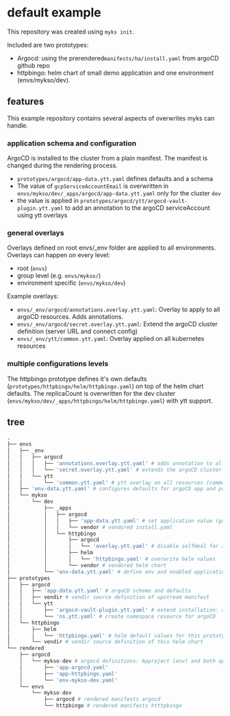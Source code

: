 # default example

This repository was created using `myks init`.

Included are two prototypes:

- Argocd: using the prerendered`manifests/ha/install.yaml` from argoCD github repo
- httpbingo: helm chart of small demo application
  and one environment (envs/mykso/dev).

## features

This example repository contains several aspects of overwrites myks can handle.

### application schema and configuration

ArgoCD is installed to the cluster from a plain manifest. The manifest is changed during the rendering process.

- `prototypes/argocd/app-data.ytt.yaml` defines defaults and a schema
- The value of `gcpServiceAccountEmail` is overwritten in `envs/mykso/dev/_apps/argocd/app-data.ytt.yaml` only for the cluster `dev`
- the value is applied in `prototypes/argocd/ytt/argocd-vault-plugin.ytt.yaml` to add an annotation to the argoCD serviceAccount using ytt overlays

### general overlays

Overlays defined on root envs/\_env folder are applied to all environments.
Overlays can happen on every level:

- root (`envs`)
- group level (e.g. `envs/mykso/`)
- environment specific (`envs/mykso/dev`)

Example overlays:

- `envs/_env/argocd/annotations.overlay.ytt.yaml`: Overlay to apply to all argoCD resources. Adds annotations.
- `envs/_env/argocd/secret.overlay.ytt.yaml`: Extend the argoCD cluster definition (server URL and connect config)
- `envs/_env/ytt/common.ytt.yaml`: Overlay applied on all kubernetes resources

### multiple configurations levels

The httpbingo prototype defines it's own defaults (`prototypes/httpbingo/helm/httpbingo.yaml`) on top of the helm chart defaults.
The replicaCount is overwritten for the dev cluster (`envs/mykso/dev/_apps/httpbingo/helm/httpbingo.yaml`) with ytt support.

## tree

```python
.
├── envs
│   ├── _env
│   │   ├── argocd
│   │   │   ├── 'annotations.overlay.ytt.yaml' # adds annotation to all argo resources (rendered/argocd/**) using ytt
│   │   │   └── 'secret.overlay.ytt.yaml' # extends the argoCD cluster secret
│   │   └── ytt
│   │       └── 'common.ytt.yaml' # ytt overlay on all resources (common labels)
│   ├── 'env-data.ytt.yaml' # configures defaults for argoCD app and project
│   └── mykso
│       └── dev
│           ├── _apps
│           │   ├── argocd
│           │   │   ├── 'app-data.ytt.yaml' # set application value (gcp_sa) which is used in argocd-vault-plugin.ytt.yaml
│           │   │   └── vendor # vendored install.yaml
│           │   └── httpbingo
│           │       ├── argocd
│           │       │   └── 'overlay.ytt.yaml' # disable selfHeal for argoApp
│           │       ├── helm
│           │       │   └── 'httpbingo.yaml' # overwrite helm values
│           │       └── vendor # vendored helm chart
│           └── 'env-data.ytt.yaml' # define env and enabled applications
├── prototypes
│   ├── argocd
│   │   ├── 'app-data.ytt.yaml' # argoCD schema and defaults
│   │   ├── vendir # vendir source definition of upstream manifest
│   │   └── ytt
│   │       ├── 'argocd-vault-plugin.ytt.yaml' # extend installation: add annotation and enable vault plugin
│   │       └── 'ns.ytt.yaml' # create namespace resource for argoCD
│   └── httpbingo
│       ├── helm
│       │   └── 'httpbingo.yaml' # helm default values for this prototype
│       └── vendir # vendir source definition of this helm chart
└── rendered
    ├── argocd
    │   └── mykso-dev # argocd definitions: Approject (env) and both applications
    │       ├── 'app-argocd.yaml'
    │       ├── 'app-httpbingo.yaml'
    │       └── 'env-mykso-dev.yaml'
    └── envs
        └── mykso-dev
            ├── argocd # rendered manifests argocd
            └── httpbingo # rendered manifests htttpbingo
```
